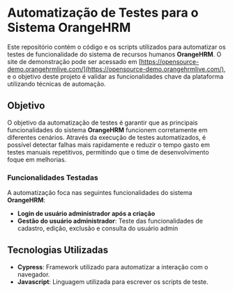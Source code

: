 # Automatização de Testes para o Sistema OrangeHRM

Este repositório contém o código e os scripts utilizados para automatizar os testes de funcionalidade do sistema de recursos humanos **OrangeHRM**. O site de demonstração pode ser acessado em [https://opensource-demo.orangehrmlive.com/](https://opensource-demo.orangehrmlive.com/), e o objetivo deste projeto é validar as funcionalidades chave da plataforma utilizando técnicas de automação.

## Objetivo

O objetivo da automatização de testes é garantir que as principais funcionalidades do sistema **OrangeHRM** funcionem corretamente em diferentes cenários. Através da execução de testes automatizados, é possível detectar falhas mais rapidamente e reduzir o tempo gasto em testes manuais repetitivos, permitindo que o time de desenvolvimento foque em melhorias.

### Funcionalidades Testadas

A automatização foca nas seguintes funcionalidades do sistema **OrangeHRM**:

- **Login de usuário administrador após a criação**
- **Gestão do usuário administrador**: Teste das funcionalidades de cadastro, edição, exclusão e consulta do usuário admin


## Tecnologias Utilizadas

- **Cypress**: Framework utilizado para automatizar a interação com o navegador.
- **Javascript**: Linguagem utilizada para escrever os scripts de teste.

